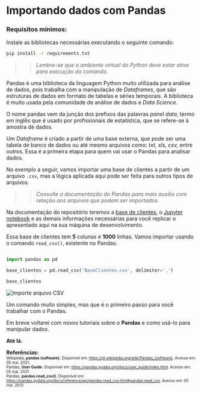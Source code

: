 # Importando dados com Pandas 

### Requisitos mínimos:

Instale as bibliotecas necessárias executando o seguinte comando: 

```bash
pip install -r requirements.txt
```

 >> *Lembre-se que o ambiente virtual do Python deve estar ativo para execução do comando.*

Pandas é uma biblioteca da linguagem Python muito utilizada para análise de dados, pois trabalha com a manipulação de <i>Dataframes</i>, que são estruturas de dados em formato de tabelas e séries temporais. A biblioteca é muito usada pela comunidade de análise de dados e <i>Data Science</i>. 

O nome pandas vem da junção dos prefixos das palavras <i>panel data</i>, termo em inglês que é usado por profissionais de estatística, que se refere-se à amostra de dados.

Um <i>Dataframe</i> é criado a partir de uma base externa, que pode ser uma tabela de banco de dados ou até mesmo arquivos como: <i>txt, xls, csv,</i> entre outros. Essa é a primeira etapa para quem vai usar o Pandas para analisar dados.

No exemplo a seguir, vamos importar uma base de clientes a partir de um arquivo ````.csv````, mas a lógica aplicada aqui pode ser feita para outros tipos de arquivos. 

>> *Consulte a documentação do Pandas para mais auxílio com relação aos arquivos que podem ser importados.*

Na documentação do repositório teremos a [base de clientes](BaseClientes.csv), o [Jupyter notebook](import_csv_pandas.ipynb) e as demais informações necessárias para você replicar o apresentado aqui na sua máquina de desenvolvimento.

Essa base de clientes tem **5** colunas e **1000** linhas. Vamos importar usando o comando ````read_csv()````, existente no Pandas.

```Python

import pandas as pd

base_clientes = pd.read_csv('BaseClientes.csv', delimiter=',')

base_clientes

```

![Importe arquivo CSV](https://drive.google.com/uc?export=view&id=1tYQOIhOwDHozhwhbYcTKmiCVBuOFqkC1)

Um comando muito simples, mas que é o primeiro passo para você trabalhar com o Pandas.

Em breve voltarei com novos tutoriais sobre o **Pandas** e como usá-lo para manipular dados.

**Até lá.**

**Referências:**  <br/><font size="1">Wikipedia, **pandas (software).** Disponível em: <https://pt.wikipedia.org/wiki/Pandas_(software)>. Acesso em: 05 mai. 2021.   <br/>Pandas, **User Guide.** Disponível em: <https://pandas.pydata.org/docs/user_guide/index.html>.  Acesso em: 05 mai. 2021.   <br/>Pandas, **pandas.read_csv().** Disponível em: <https://pandas.pydata.org/docs/reference/api/pandas.read_csv.html#pandas.read_csv>. Acesso em: 05 mai. 2021.   <br/></font>